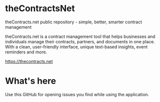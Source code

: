 # theContractsNet
theContracts.net public repository - simple, better, smarter contract management

theContracts.net is a contract management tool that helps businesses and individuals manage their contracts, partners, and documents in one place. With a clean, user-friendly interface, unique text-based insights, event reminders and more.

https://thecontracts.net

# What's here

Use this GitHub for opening issues you find while using the application.
